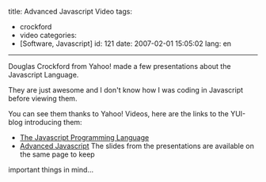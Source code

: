 title: Advanced Javascript Video
tags:
- crockford
- video
categories:
- [Software, Javascript]
id: 121
date: 2007-02-01 15:05:02
lang: en
---

Douglas Crockford from Yahoo! made a few presentations about the Javascript Language.

They are just awesome and I don't know how I was coding in Javascript before viewing them.

You can see them thanks to Yahoo! Videos, here are the links to the YUI-blog introducing them:

*   [The Javascript Programming Language](http://yuiblog.com/blog/2007/01/24/video-crockford-tjpl/)
*   [Advanced Javascript](http://yuiblog.com/blog/2006/11/27/video-crockford-advjs/)
The slides from the presentations are available on the same page to keep

important things in mind...